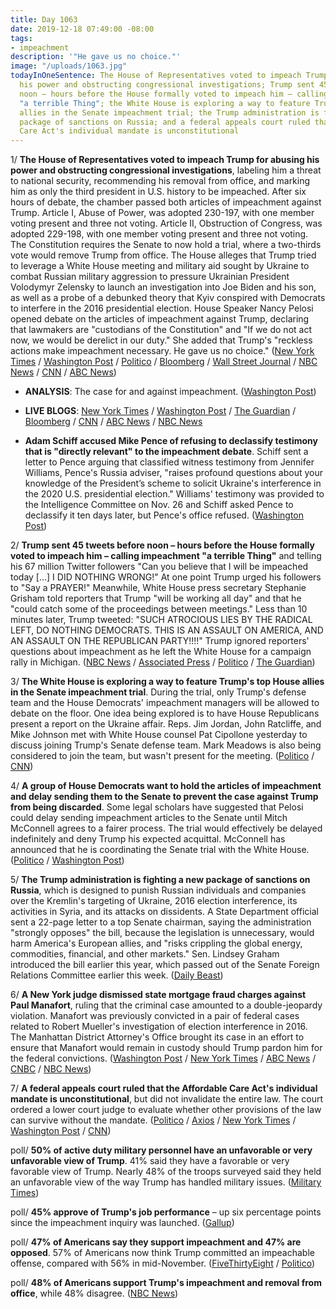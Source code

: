 ```yaml
---
title: Day 1063
date: 2019-12-18 07:49:00 -08:00
tags:
- impeachment
description: '"He gave us no choice."'
image: "/uploads/1063.jpg"
todayInOneSentence: The House of Representatives voted to impeach Trump for abusing
  his power and obstructing congressional investigations; Trump sent 45 tweets before
  noon – hours before the House formally voted to impeach him – calling impeachment
  "a terrible Thing"; the White House is exploring a way to feature Trump's top House
  allies in the Senate impeachment trial; the Trump administration is fighting a new
  package of sanctions on Russia; and a federal appeals court ruled that the Affordable
  Care Act's individual mandate is unconstitutional
---
```


1/ **The House of Representatives voted to impeach Trump for abusing his power and obstructing congressional investigations**, labeling him a threat to national security, recommending his removal from office, and marking him as only the third president in U.S. history to be impeached. After six hours of debate, the chamber passed both articles of impeachment against Trump. Article I, Abuse of Power, was adopted 230-197, with one member voting present and three not voting. Article II, Obstruction of Congress, was adopted 229-198, with one member voting present and three not voting. The Constitution requires the Senate to now hold a trial, where a two-thirds vote would remove Trump from office. The House alleges that Trump tried to leverage a White House meeting and military aid sought by Ukraine to combat Russian military aggression to pressure Ukrainian President Volodymyr Zelensky to launch an investigation into Joe Biden and his son, as well as a probe of a debunked theory that Kyiv conspired with Democrats to interfere in the 2016 presidential election. House Speaker Nancy Pelosi opened debate on the articles of impeachment against Trump, declaring that lawmakers are "custodians of the Constitution" and "If we do not act now, we would be derelict in our duty." She added that Trump's "reckless actions make impeachment necessary. He gave us no choice." ([New York Times](https://www.nytimes.com/2019/12/18/us/politics/trump-impeached.html) / [Washington Post](https://www.washingtonpost.com/politics/trump-is-impeached-by-the-house-creating-an-indelible-mark-on-his-presidency/2019/12/18/501bcab2-2105-11ea-a153-dce4b94e4249_story.html) / [Politico](https://www.politico.com/news/2019/12/18/trump-impeachment-wednesday-house-vote-086512) / [Bloomberg](https://www.bloomberg.com/news/articles/2019-12-19/trump-impeached-by-u-s-house-on-abuse-of-power-charge) / [Wall Street Journal](https://www.wsj.com/articles/house-prepares-to-vote-on-impeaching-trump-11576667768) / [NBC News](https://www.nbcnews.com/politics/trump-impeachment-inquiry/trump-impeached-house-abuse-power-n1104196) / [CNN](https://www.cnn.com/2019/12/18/politics/house-impeachment-vote/index.html) / [ABC News](https://abcnews.go.com/Politics/house-inches-closer-historic-impeachment-vote-rules-committee/story?id=67766943))

* **ANALYSIS**: The case for and against impeachment. ([Washington Post](https://www.washingtonpost.com/politics/2019/12/18/case-against-impeachment/))

* **LIVE BLOGS**: [New York Times](https://www.nytimes.com/2019/12/18/us/politics/impeachment-vote.html) / [Washington Post](https://www.washingtonpost.com/politics/trump-impeachment-live-updates/2019/12/18/237147e8-2110-11ea-bed5-880264cc91a9_story.html) / [The Guardian](https://www.theguardian.com/us-news/live/2019/dec/18/trump-impeachment-vote-today-live-latest-news-updates-democrats-house) / [Bloomberg](https://www.bloomberg.com/news/articles/2019-12-18/house-ready-to-vote-on-two-trump-articles-impeachment-update) / [CNN](https://www.cnn.com/politics/live-news/impeachment-inquiry-12-18-2019/index.html) / [ABC News](https://abcnews.go.com/Politics/trump-impeachment-vote-live-updates-pelosi-opens-debate/story?id=67787613) / [NBC News](https://www.nbcnews.com/politics/trump-impeachment-inquiry/live-blog/live-updates-house-votes-impeachment-president-trump-n1103576)

* **Adam Schiff accused Mike Pence of refusing to declassify testimony that is "directly relevant" to the impeachment debate**. Schiff sent a letter to Pence arguing that classified witness testimony from Jennifer Williams, Pence's Russia adviser, "raises profound questions about your knowledge of the President’s scheme to solicit Ukraine's interference in the 2020 U.S. presidential election." Williams' testimony was provided to the Intelligence Committee on Nov. 26 and Schiff asked Pence to declassify it ten days later, but Pence's office refused. ([Washington Post](https://www.washingtonpost.com/politics/schiff-says-pences-office-may-have-purposefully-misled-panel-about-contents-his-zelensky-call/2019/12/17/aaea3526-20fd-11ea-86f3-3b5019d451db_story.html))

2/ **Trump sent 45 tweets before noon – hours before the House formally voted to impeach him – calling impeachment "a terrible Thing"** and telling his 67 million Twitter followers "Can you believe that I will be impeached today \[...\] I DID NOTHING WRONG!" At one point Trump urged his followers to "Say a PRAYER!" Meanwhile, White House press secretary Stephanie Grisham told reporters that Trump "will be working all day" and that he "could catch some of the proceedings between meetings." Less than 10 minutes later, Trump tweeted: "SUCH ATROCIOUS LIES BY THE RADICAL LEFT, DO NOTHING DEMOCRATS. THIS IS AN ASSAULT ON AMERICA, AND AN ASSAULT ON THE REPUBLICAN PARTY!!!!" Trump ignored reporters' questions about impeachment as he left the White House for a campaign rally in Michigan. ([NBC News](https://www.nbcnews.com/politics/trump-impeachment-inquiry/trump-impeachment-can-you-believe-n1103701) / [Associated Press](https://apnews.com/df59970ad25ae98e8d0139fd24adcec1) / [Politico](https://www.politico.com/news/2019/12/18/trump-prayer-tweet-impeachment-vote-086912) / [The Guardian](https://www.theguardian.com/us-news/live/2019/dec/18/trump-impeachment-vote-today-live-latest-news-updates-democrats-house?page=with:block-5dfa9f278f087e8308e60b21#block-5dfa9f278f087e8308e60b21))

3/ **The White House is exploring a way to feature Trump's top House allies in the Senate impeachment trial**. During the trial, only Trump's defense team and the House Democrats' impeachment managers will be allowed to debate on the floor. One idea being explored is to have House Republicans present a report on the Ukraine affair. Reps. Jim Jordan, John Ratcliffe, and Mike Johnson met with White House counsel Pat Cipollone yesterday to discuss joining Trump's Senate defense team. Mark Meadows is also being considered to join the team, but wasn't present for the meeting. ([Politico](https://www.politico.com/news/2019/12/17/house-gop-senate-trial-086795) / [CNN](https://www.cnn.com/politics/live-news/impeachment-inquiry-12-18-2019/h_3afb40f5815e2b01b2fe4c078f2abb7a))

4/ **A group of House Democrats want to hold the articles of impeachment and delay sending them to the Senate to prevent the case against Trump from being discarded**. Some legal scholars have suggested that Pelosi could delay sending impeachment articles to the Senate until Mitch McConnell agrees to a fairer process. The trial would effectively be delayed indefinitely and deny Trump his expected acquittal. McConnell has announced that he is coordinating the Senate trial with the White House. ([Politico](https://www.politico.com/news/2019/12/18/trump-impeachment-trial-steny-hoyer-087319) / [Washington Post](https://www.washingtonpost.com/politics/some-house-democrats-push-pelosi-to-withhold-impeachment-articles-delaying-senate-trial/2019/12/18/6e25814a-21c5-11ea-a153-dce4b94e4249_story.html))

5/ **The Trump administration is fighting a new package of sanctions on Russia**, which is designed to punish Russian individuals and companies over the Kremlin's targeting of Ukraine, 2016 election interference, its activities in Syria, and its attacks on dissidents. A State Department official sent a 22-page letter to a top Senate chairman, saying the administration "strongly opposes" the bill, because the legislation is unnecessary, would harm America's European allies, and "risks crippling the global energy, commodities, financial, and other markets." Sen. Lindsey Graham introduced the bill earlier this year, which passed out of the Senate Foreign Relations Committee earlier this week. ([Daily Beast](https://www.thedailybeast.com/trump-administration-battles-new-sanctions-on-russia))

6/ **A New York judge dismissed state mortgage fraud charges against Paul Manafort**, ruling that the criminal case amounted to a double-jeopardy violation. Manafort was previously convicted in a pair of federal cases related to Robert Mueller's investigation of election interference in 2016. The Manhattan District Attorney's Office brought its case in an effort to ensure that Manafort would remain in custody should Trump pardon him for the federal convictions. ([Washington Post](https://www.washingtonpost.com/national-security/paul-manaforts-fraud-case-in-new-york-was-dismissed-blocking-local-prosecutors-effort-to-undercut-a-potential-trump-pardonrdon/2019/12/18/413d334a-21a1-11ea-86f3-3b5019d451db_story.html) / [New York Times](https://www.nytimes.com/2019/12/18/nyregion/paul-manafort-ny-fraud-charges.html) / [ABC News](https://abcnews.go.com/Politics/wireStory/judge-tosses-paul-manaforts-fraud-case-york-67799327) / [CNBC](https://www.cnbc.com/2019/12/18/judge-dismisses-new-york-state-criminal-charges-against-paul-manafort.html) / [NBC News](https://www.nbcnews.com/news/crime-courts/new-york-judge-tosses-state-fraud-case-against-manafort-n1103921))

7/ **A federal appeals court ruled that the Affordable Care Act's individual mandate is unconstitutional**, but did not invalidate the entire law. The court ordered a lower court judge to evaluate whether other provisions of the law can survive without the mandate. ([Politico](https://www.politico.com/news/2019/12/18/court-finds-obamacare-mandate-unconstitutional-sends-case-back-to-lower-court-087389) / [Axios](https://www.axios.com/appeals-court-strikes-down-aca-individual-mandate-8d280f15-8b9d-4ed8-9c55-76569855ab89.html) / [New York Times](https://www.nytimes.com/2019/12/18/health/obamacare-unconstitutional-aca.html) / [Washington Post](https://www.washingtonpost.com/news/politics/wp/2019/12/18/appeals-court-rules-acas-individual-mandate-unconstitutional-asks-lower-court-to-decide-whether-rest-of-law-can-stand-without-it/) / [CNN](https://www.cnn.com/2019/12/18/politics/obamacare-appeal-ruling/index.html))

poll/ **50% of active duty military personnel have an unfavorable or very unfavorable view of Trump**. 41% said they have a favorable or very favorable view of Trump. Nearly 48% of the troops surveyed said they held an unfavorable view of the way Trump has handled military issues. ([Military Times](https://www.militarytimes.com/news/pentagon-congress/2019/12/17/half-of-active-duty-service-members-are-unhappy-with-trump-new-military-times-poll-shows/))

poll/ **45% approve of Trump's job performance** – up six percentage points since the impeachment inquiry was launched. ([Gallup](https://news.gallup.com/poll/271691/trump-approval-inches-support-impeachment-dips.aspx))

poll/ **47% of Americans say they support impeachment and 47% are opposed**. 57% of Americans now think Trump committed an impeachable offense, compared with 56% in mid-November. ([FiveThirtyEight](https://fivethirtyeight.com/features/most-americans-think-theres-enough-evidence-to-impeach-trump/) / [Politico](https://www.politico.com/news/2019/12/18/poll-half-favor-trumps-impeachment-removal-086690))

poll/ **48% of Americans support Trump's impeachment and removal from office**, while 48% disagree. ([NBC News](https://www.nbcnews.com/politics/meet-the-press/nbc-wsj-poll-public-remains-split-trump-s-impeachment-ouster-n1104356))